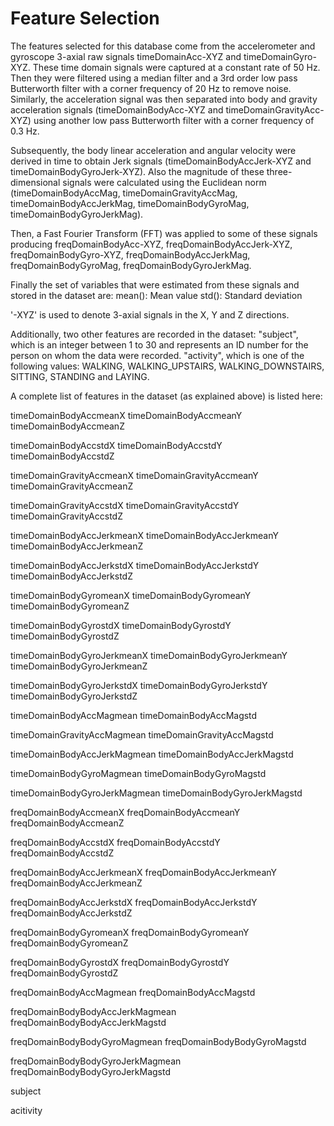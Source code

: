 Feature Selection 
=================

The features selected for this database come from the accelerometer and gyroscope 3-axial raw signals timeDomainAcc-XYZ and timeDomainGyro-XYZ. These time domain signals were captured at a constant rate of 50 Hz. Then they were filtered using a median filter and a 3rd order low pass Butterworth filter with a corner frequency of 20 Hz to remove noise. Similarly, the acceleration signal was then separated into body and gravity acceleration signals (timeDomainBodyAcc-XYZ and timeDomainGravityAcc-XYZ) using another low pass Butterworth filter with a corner frequency of 0.3 Hz. 

Subsequently, the body linear acceleration and angular velocity were derived in time to obtain Jerk signals (timeDomainBodyAccJerk-XYZ and timeDomainBodyGyroJerk-XYZ). Also the magnitude of these three-dimensional signals were calculated using the Euclidean norm (timeDomainBodyAccMag, timeDomainGravityAccMag, timeDomainBodyAccJerkMag, timeDomainBodyGyroMag, timeDomainBodyGyroJerkMag). 

Then, a Fast Fourier Transform (FFT) was applied to some of these signals producing freqDomainBodyAcc-XYZ, freqDomainBodyAccJerk-XYZ, freqDomainBodyGyro-XYZ, freqDomainBodyAccJerkMag, freqDomainBodyGyroMag, freqDomainBodyGyroJerkMag.

Finally the set of variables that were estimated from these signals and stored in the dataset are:
mean(): Mean value
std(): Standard deviation

'-XYZ' is used to denote 3-axial signals in the X, Y and Z directions.

Additionally, two other features are recorded in the dataset:
"subject", which is an integer between 1 to 30 and represents an ID number for the person on whom the data were recorded. 
"activity", which is one of the following values: WALKING, WALKING_UPSTAIRS, WALKING_DOWNSTAIRS, SITTING, STANDING and LAYING.

A complete list of features in the dataset (as explained above) is listed here:

timeDomainBodyAccmeanX 
timeDomainBodyAccmeanY 
timeDomainBodyAccmeanZ 

timeDomainBodyAccstdX 
timeDomainBodyAccstdY 
timeDomainBodyAccstdZ 

timeDomainGravityAccmeanX 
timeDomainGravityAccmeanY 
timeDomainGravityAccmeanZ 

timeDomainGravityAccstdX 
timeDomainGravityAccstdY 
timeDomainGravityAccstdZ 

timeDomainBodyAccJerkmeanX 
timeDomainBodyAccJerkmeanY 
timeDomainBodyAccJerkmeanZ 

timeDomainBodyAccJerkstdX 
timeDomainBodyAccJerkstdY 
timeDomainBodyAccJerkstdZ 

timeDomainBodyGyromeanX 
timeDomainBodyGyromeanY 
timeDomainBodyGyromeanZ 

timeDomainBodyGyrostdX 
timeDomainBodyGyrostdY 
timeDomainBodyGyrostdZ 

timeDomainBodyGyroJerkmeanX 
timeDomainBodyGyroJerkmeanY 
timeDomainBodyGyroJerkmeanZ 

timeDomainBodyGyroJerkstdX 
timeDomainBodyGyroJerkstdY 
timeDomainBodyGyroJerkstdZ 

timeDomainBodyAccMagmean 
timeDomainBodyAccMagstd 

timeDomainGravityAccMagmean 
timeDomainGravityAccMagstd 

timeDomainBodyAccJerkMagmean 
timeDomainBodyAccJerkMagstd 

timeDomainBodyGyroMagmean 
timeDomainBodyGyroMagstd 

timeDomainBodyGyroJerkMagmean 
timeDomainBodyGyroJerkMagstd 

freqDomainBodyAccmeanX 
freqDomainBodyAccmeanY 
freqDomainBodyAccmeanZ 

freqDomainBodyAccstdX 
freqDomainBodyAccstdY 
freqDomainBodyAccstdZ 

freqDomainBodyAccJerkmeanX 
freqDomainBodyAccJerkmeanY 
freqDomainBodyAccJerkmeanZ 

freqDomainBodyAccJerkstdX 
freqDomainBodyAccJerkstdY 
freqDomainBodyAccJerkstdZ 

freqDomainBodyGyromeanX 
freqDomainBodyGyromeanY 
freqDomainBodyGyromeanZ 

freqDomainBodyGyrostdX 
freqDomainBodyGyrostdY 
freqDomainBodyGyrostdZ 

freqDomainBodyAccMagmean 
freqDomainBodyAccMagstd 

freqDomainBodyBodyAccJerkMagmean 
freqDomainBodyBodyAccJerkMagstd 

freqDomainBodyBodyGyroMagmean 
freqDomainBodyBodyGyroMagstd 

freqDomainBodyBodyGyroJerkMagmean 
freqDomainBodyBodyGyroJerkMagstd 

subject 

acitivity
